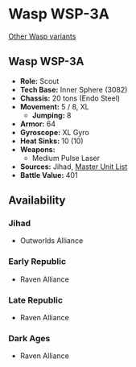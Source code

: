 # Wasp WSP-3A

[Other Wasp variants](../wasp.md)

## Wasp WSP-3A
- **Role:** Scout
- **Tech Base:** Inner Sphere (3082)
- **Chassis:** 20 tons (Endo Steel)
- **Movement:** 5 / 8, XL
  - **Jumping:** 8
- **Armor:** 64
- **Gyroscope:** XL Gyro
- **Heat Sinks:** 10 (10)
- **Weapons:**
  - Medium Pulse Laser
- **Sources:** Jihad, [Master Unit List](http://masterunitlist.info/Unit/Details/3526/wasp-wsp-3a)
- **Battle Value:** 401

## Availability

### Jihad
- Outworlds Alliance

### Early Republic
- Raven Alliance

### Late Republic
- Raven Alliance

### Dark Ages
- Raven Alliance

